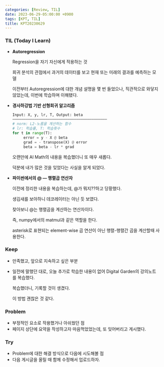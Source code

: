 ```yaml
---
categories: [Review, TIL]
date: 2023-06-29-05:00:00 +0900
tags: [KPT, TIL]
title: KPT20230629
---
```


### **TIL (Today I Learn)**

- **Autoregression**
    
    Regression을 자기 자신에게 적용하는 것
    
    회귀 분석의 관점에서 과거의 데이터를 보고 현재 또는 미래의 결과를 예측하는 모델
    
    이전부터 Autoregression에 대한 개념 설명을 몇 번 들었으나, 직관적으로 와닿지 않았는데, 이번에 학습하며 이해됐다.
    
- **경사하강법 기반 선형회귀 알고리즘**
    
    ```python
    Input: X, y, lr, T, Output: beta
    ———————————————————————————————————————————
    # norm: L2-노름을 계산하는 함수
    # lr: 학습률, T: 학습횟수
    for t in range(T):
    	 error = y - X @ beta
    	 grad = - transpose(X) @ error 
    	 beta = beta - lr * grad
    ```
    
    오랜만에 AI Math의 내용을 복습했더니 또 매우 새롭다.
    
    덕분에 내가 많은 것을 잊었다는 사실을 알게 되었다.
    
- **파이썬에서의 @ — 행렬곱 연산자**
    
    이전에 정리한 내용을 복습하는데, @가 뭐지??하고 당황했다.
    
    생김새를 보아하니 데코레이터는 아닌 듯 보였다.
    
    찾아보니 @는 행렬곱을 계산하는 연산자이다.
    
    즉, numpy에서의 matmul과 같은 역할을 한다.
    
    asterisk로 표현되는 element-wise 곱 연산이 아닌 행렬-행렬간 곱을 계산할때 사용한다.
    

### **Keep**

- 만족했고, 앞으로 지속하고 싶은 부분
- 일전에 말했던 대로, 오늘 추가로 학습한 내용이 없어 Digital Garden의 강의노트를 복습했다.
    
    복습했더니, 기록할 것이 생겼다.
    
    이 방법 괜찮은 것 같다.
    

### **Problem**

- 부정적인 요소로 작용했거나 아쉬웠던 점
- 페이지 상단에 요약을 작성하고자 마음먹었었는데, 또 잊어버리고 게시했다.

### **Try**

- Problem에 대한 해결 방식으로 다음에 시도해볼 점
- 다음 게시글을 올릴 때 함께 수정해서 업로드하자.